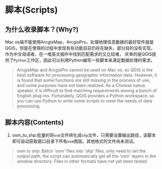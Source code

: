 # 脚本(Scripts)
## 为什么收录脚本？(Why?)
Mac os端不能使用ArcgisMap、ArcgisPro，处理地理信息数据的最好软件就是QGIS，但是在使用的过程中发现有些功能目前仍存在缺失，部分目的没有实现，作为中文母语者，在一堆英文插件中找到匹配需求的又比较难，
庆幸的是QGIS提供了`Python`工作区，因此可以利用Python编写一些脚本来满足数据处理的需求。
> ArcgisMap and ArcgisPro cannot be used on Mac os, so QGIS is the best software for processing geographic information data. However, it is found that some functions are still missing in the process of use, and some purposes have not been realized. As a Chinese native speaker, it is difficult to find matching requirements among a bunch of English plug-ins.
Fortunately, QGIS provides a Python workspace, so you can use Python to write some scripts to meet the needs of data processing.
## 脚本内容(Contents)
1. osm_to_shp:批量的将`osm`文件转化成`shp`文件，只需要设置输出路径，该脚本即可自动获取窗口目录下所有`osm`图层。其他格式的文件尚未测试。
> osm to shp: Batch 'osm' files into 'shp' files, only need to set the output path, the script can automatically get all the 'osm' layers in the window directory.
> Files in other formats have not yet been tested.
